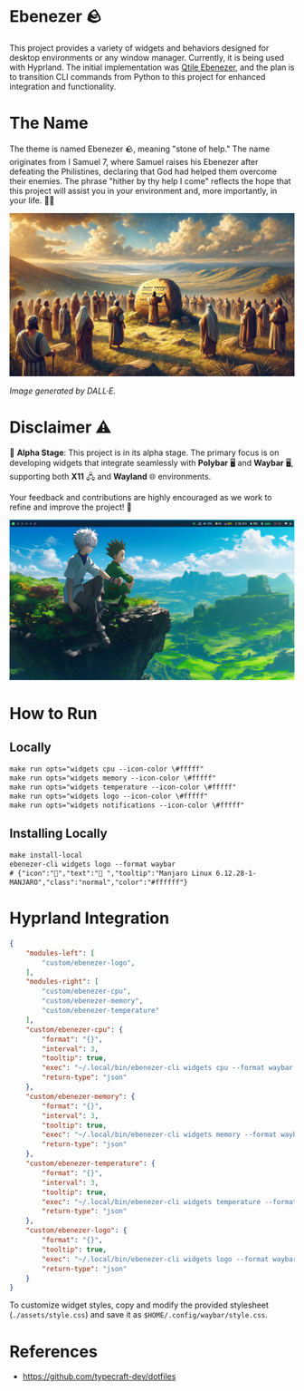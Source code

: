# Ebenezer 🪨

This project provides a variety of widgets and behaviors designed for desktop environments or any window manager. Currently, it is being used with Hyprland. The initial implementation was [Qtile Ebenezer](https://github.com/williampsena/qtile-ebenezer), and the plan is to transition CLI commands from Python to this project for enhanced integration and functionality.

# The Name

The theme is named Ebenezer 🪨, meaning "stone of help." The name originates from I Samuel 7, where Samuel raises his Ebenezer after defeating the Philistines, declaring that God had helped them overcome their enemies. The phrase "hither by thy help I come" reflects the hope that this project will assist you in your environment and, more importantly, in your life. 🙏🏿

![Ebenezer Image](./images/ebenezer.png)

*Image generated by DALL·E.*

# Disclaimer ⚠️

🚧 **Alpha Stage**: This project is in its alpha stage. The primary focus is on developing widgets that integrate seamlessly with **Polybar** 🖥️ and **Waybar** 🖥️, supporting both **X11** 🖧 and **Wayland** 🌐 environments.

Your feedback and contributions are highly encouraged as we work to refine and improve the project! 🙌

![waybar](./images/waybar.png)

# How to Run

## Locally
```shell
make run opts="widgets cpu --icon-color \#fffff"
make run opts="widgets memory --icon-color \#fffff"
make run opts="widgets temperature --icon-color \#fffff"
make run opts="widgets logo --icon-color \#fffff"
make run opts="widgets notifications --icon-color \#fffff"
```

## Installing Locally
```shell
make install-local
ebenezer-cli widgets logo --format waybar
# {"icon":"","text":" ","tooltip":"Manjaro Linux 6.12.28-1-MANJARO","class":"normal","color":"#ffffff"}
```

# Hyprland Integration

```json
{
    "modules-left": [
        "custom/ebenezer-logo",
    ],
    "modules-right": [
        "custom/ebenezer-cpu",
        "custom/ebenezer-memory",
        "custom/ebenezer-temperature"
    ],
    "custom/ebenezer-cpu": {
        "format": "{}",
        "interval": 3,
        "tooltip": true,
        "exec": "~/.local/bin/ebenezer-cli widgets cpu --format waybar --icon-color '#f1fa8c'",
        "return-type": "json"
    },
    "custom/ebenezer-memory": {
        "format": "{}",
        "interval": 3,
        "tooltip": true,
        "exec": "~/.local/bin/ebenezer-cli widgets memory --format waybar --icon-color '#ff79c6'",
        "return-type": "json"
    },
    "custom/ebenezer-temperature": {
        "format": "{}",
        "interval": 3,
        "tooltip": true,
        "exec": "~/.local/bin/ebenezer-cli widgets temperature --format waybar --icon-color '#ffb86c'",
        "return-type": "json"
    },
    "custom/ebenezer-logo": {
        "format": "{}",
        "tooltip": true,
        "exec": "~/.local/bin/ebenezer-cli widgets logo --format waybar --icon-color '#50fa7b'",
        "return-type": "json"
    }
}
```

To customize widget styles, copy and modify the provided stylesheet (`./assets/style.css`) and save it as `$HOME/.config/waybar/style.css`.


# References

- https://github.com/typecraft-dev/dotfiles